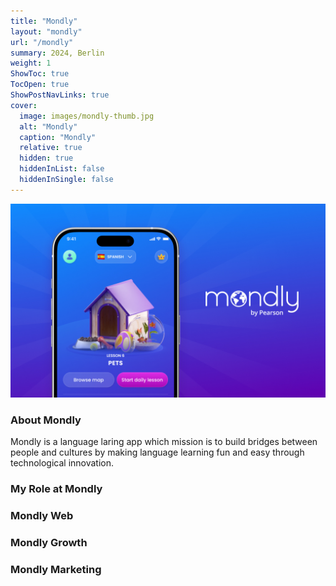 ```yaml
---
title: "Mondly"
layout: "mondly"
url: "/mondly"
summary: 2024, Berlin
weight: 1
ShowToc: true
TocOpen: true
ShowPostNavLinks: true
cover:
  image: images/mondly-thumb.jpg
  alt: "Mondly"
  caption: "Mondly"
  relative: true
  hidden: true
  hiddenInList: false
  hiddenInSingle: false
---
```


![Mondly](images/mondly-thumb.jpg)

### About Mondly

Mondly is a language laring app which mission is to build bridges between people and cultures by making language learning fun and easy through technological innovation.

### My Role at Mondly

### Mondly Web

### Mondly Growth

### Mondly Marketing
